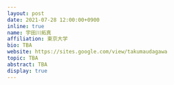 ```yaml
---
layout: post
date: 2021-07-28 12:00:00+0900
inline: true
name: 宇田川拓真
affiliation: 東京大学
bio: TBA
website: https://sites.google.com/view/takumaudagawa
topic: TBA
abstract: TBA
display: true
---
```

